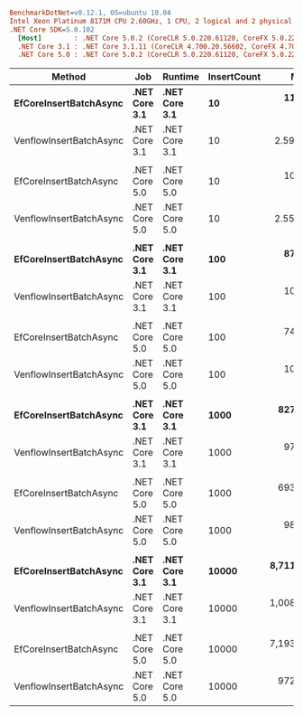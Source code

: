 ``` ini

BenchmarkDotNet=v0.12.1, OS=ubuntu 18.04
Intel Xeon Platinum 8171M CPU 2.60GHz, 1 CPU, 2 logical and 2 physical cores
.NET Core SDK=5.0.102
  [Host]        : .NET Core 5.0.2 (CoreCLR 5.0.220.61120, CoreFX 5.0.220.61120), X64 RyuJIT
  .NET Core 3.1 : .NET Core 3.1.11 (CoreCLR 4.700.20.56602, CoreFX 4.700.20.56604), X64 RyuJIT
  .NET Core 5.0 : .NET Core 5.0.2 (CoreCLR 5.0.220.61120, CoreFX 5.0.220.61120), X64 RyuJIT


```
|                  Method |           Job |       Runtime | InsertCount |         Mean |       Error |      StdDev | Ratio |      Gen 0 |      Gen 1 |    Gen 2 |     Allocated |
|------------------------ |-------------- |-------------- |------------ |-------------:|------------:|------------:|------:|-----------:|-----------:|---------:|--------------:|
|  **EfCoreInsertBatchAsync** | **.NET Core 3.1** | **.NET Core 3.1** |          **10** |    **11.807 ms** |   **0.1868 ms** |   **0.1656 ms** |  **1.00** |    **62.5000** |    **15.6250** |        **-** |    **1219.55 KB** |
| VenflowInsertBatchAsync | .NET Core 3.1 | .NET Core 3.1 |          10 |     2.590 ms |   0.0492 ms |   0.0586 ms |  0.22 |     3.9063 |          - |        - |     111.33 KB |
|                         |               |               |             |              |             |             |       |            |            |          |               |
|  EfCoreInsertBatchAsync | .NET Core 5.0 | .NET Core 5.0 |          10 |    10.124 ms |   0.1503 ms |   0.1333 ms |  1.00 |    46.8750 |    15.6250 |        - |      989.5 KB |
| VenflowInsertBatchAsync | .NET Core 5.0 | .NET Core 5.0 |          10 |     2.553 ms |   0.0509 ms |   0.0793 ms |  0.26 |     3.9063 |          - |        - |     111.29 KB |
|                         |               |               |             |              |             |             |       |            |            |          |               |
|  **EfCoreInsertBatchAsync** | **.NET Core 3.1** | **.NET Core 3.1** |         **100** |    **87.853 ms** |   **1.7362 ms** |   **1.9298 ms** |  **1.00** |   **500.0000** |   **166.6667** |        **-** |   **12003.23 KB** |
| VenflowInsertBatchAsync | .NET Core 3.1 | .NET Core 3.1 |         100 |    10.939 ms |   0.2132 ms |   0.3058 ms |  0.12 |    46.8750 |    15.6250 |        - |    1028.95 KB |
|                         |               |               |             |              |             |             |       |            |            |          |               |
|  EfCoreInsertBatchAsync | .NET Core 5.0 | .NET Core 5.0 |         100 |    74.668 ms |   1.4775 ms |   1.8145 ms |  1.00 |   428.5714 |   142.8571 |        - |    9702.35 KB |
| VenflowInsertBatchAsync | .NET Core 5.0 | .NET Core 5.0 |         100 |    10.654 ms |   0.1881 ms |   0.1667 ms |  0.14 |    46.8750 |    15.6250 |        - |    1028.92 KB |
|                         |               |               |             |              |             |             |       |            |            |          |               |
|  **EfCoreInsertBatchAsync** | **.NET Core 3.1** | **.NET Core 3.1** |        **1000** |   **827.827 ms** |  **15.1306 ms** |  **14.1532 ms** |  **1.00** |  **6000.0000** |  **2000.0000** |        **-** |  **120086.98 KB** |
| VenflowInsertBatchAsync | .NET Core 3.1 | .NET Core 3.1 |        1000 |    97.047 ms |   1.9340 ms |   1.9860 ms |  0.12 |   600.0000 |   400.0000 | 200.0000 |    10023.6 KB |
|                         |               |               |             |              |             |             |       |            |            |          |               |
|  EfCoreInsertBatchAsync | .NET Core 5.0 | .NET Core 5.0 |        1000 |   693.883 ms |  13.3759 ms |  14.3121 ms |  1.00 |  5000.0000 |  2000.0000 |        - |    97045.2 KB |
| VenflowInsertBatchAsync | .NET Core 5.0 | .NET Core 5.0 |        1000 |    98.547 ms |   1.9346 ms |   2.7121 ms |  0.14 |   600.0000 |   400.0000 | 200.0000 |   10022.61 KB |
|                         |               |               |             |              |             |             |       |            |            |          |               |
|  **EfCoreInsertBatchAsync** | **.NET Core 3.1** | **.NET Core 3.1** |       **10000** | **8,711.608 ms** | **162.3067 ms** | **143.8807 ms** |  **1.00** | **62000.0000** | **18000.0000** |        **-** | **1201515.38 KB** |
| VenflowInsertBatchAsync | .NET Core 3.1 | .NET Core 3.1 |       10000 | 1,008.880 ms |  18.6765 ms |  32.7104 ms |  0.12 |  3000.0000 |  1000.0000 |        - |  109053.75 KB |
|                         |               |               |             |              |             |             |       |            |            |          |               |
|  EfCoreInsertBatchAsync | .NET Core 5.0 | .NET Core 5.0 |       10000 | 7,193.576 ms | 132.7821 ms | 130.4098 ms |  1.00 | 50000.0000 | 15000.0000 |        - |  970627.49 KB |
| VenflowInsertBatchAsync | .NET Core 5.0 | .NET Core 5.0 |       10000 |   972.769 ms |  19.0003 ms |  23.3340 ms |  0.13 |  3000.0000 |  1000.0000 |        - |  109045.34 KB |
